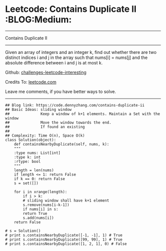 
# Leetcode: Contains Duplicate II     :BLOG:Medium:

---

Contains Duplicate II  

---

Given an array of integers and an integer k, find out whether there are two distinct indices i and j in the array such that nums[i] = nums[j] and the absolute difference between i and j is at most k.  

Github: [challenges-leetcode-interesting](https://github.com/DennyZhang/challenges-leetcode-interesting/tree/master/problems/contains-duplicate-ii)  

Credits To: [leetcode.com](https://leetcode.com/problems/contains-duplicate-ii/description/)  

Leave me comments, if you have better ways to solve.  

---

    ## Blog link: https://code.dennyzhang.com/contains-duplicate-ii
    ## Basic Ideas: sliding window
    ##              Keep a window of k+1 elements. Maintain a Set with the window
    ##              Move the window towards the end.
    ##              If found an existing
    ##
    ## Complexity: Time O(n), Space O(k)
    class Solution(object):
        def containsNearbyDuplicate(self, nums, k):
    	"""
    	:type nums: List[int]
    	:type k: int
    	:rtype: bool
    	"""
    	length = len(nums)
    	if length <= 1: return False
    	if k == 0: return False
    	s = set([])
    
    	for i in xrange(length):
    	    if i > k:
    		# sliding window shall have k+1 element
    		s.remove(nums[i-k-1])
    	    if nums[i] in s:
    		return True
    	    s.add(nums[i])
    	return False
    
    # s = Solution()
    # print s.containsNearbyDuplicate([-1, -1], 1) # True
    # print s.containsNearbyDuplicate([99, 99], 1) # True
    # print s.containsNearbyDuplicate([1, 2, 1], 0) # False

